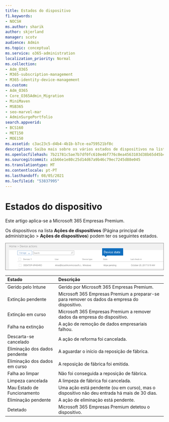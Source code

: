 ```yaml
---
title: Estados do dispositivo
f1.keywords:
- NOCSH
ms.author: sharik
author: skjerland
manager: scotv
audience: Admin
ms.topic: conceptual
ms.service: o365-administration
localization_priority: Normal
ms.collection:
- Adm_O365
- M365-subscription-management
- M365-identity-device-management
ms.custom:
- Adm_O365
- Core_O365Admin_Migration
- MiniMaven
- MSB365
- seo-marvel-mar
- AdminSurgePortfolio
search.appverid:
- BCS160
- MET150
- MOE150
ms.assetid: c3ac23c5-d4b4-4b1b-b7ce-ea759521bf8c
description: Saiba mais sobre os vários estados de dispositivos na lista Ações de dispositivos na home Microsoft 365 para empresas.
ms.openlocfilehash: 7b21781c5ae7b7df0fc610e46f776c0ea4563103d38b65d45b437c951426ea5b
ms.sourcegitcommit: a1b66e1e80c25d14d67a9b46c79ec7245d88e045
ms.translationtype: MT
ms.contentlocale: pt-PT
ms.lasthandoff: 08/05/2021
ms.locfileid: "53837995"
---
```

# <a name="device-states"></a>Estados do dispositivo

Este artigo aplica-se a Microsoft 365 Empresas Premium.

Os dispositivos na lista **Ações de dispositivos** (Página principal de administração \> **Ações de dispositivos**) podem ter os seguintes estados.
  
![In the Device actions list, you can see the Devices states.](../media/a621c47e-45d9-4e1a-beb9-c03254d40c1d.png)
  
|**Estado**|**Descrição**|
|:-----|:-----|
|Gerido pelo Intune  <br/> |Gerido por Microsoft 365 Empresas Premium.  <br/> |
|Extinção pendente  <br/> |Microsoft 365 Empresas Premium a preparar-se para remover os dados da empresa do dispositivo.  <br/> |
|Extinção em curso  <br/> |Microsoft 365 Empresas Premium a remover dados da empresa do dispositivo.  <br/> |
|Falha na extinção  <br/> | A ação de remoção de dados empresariais falhou.  <br/> |
|Descarta-se cancelado  <br/> |A ação de reforma foi cancelada.  <br/> |
|Eliminação dos dados pendente  <br/> |A aguardar o início da reposição de fábrica.  <br/> |
|Eliminação dos dados em curso  <br/> |A reposição de fábrica foi emitida.  <br/> |
|Falha ao limpar  <br/> |Não foi conseguida a reposição de fábrica.  <br/> |
|Limpeza cancelada  <br/> |A limpeza de fábrica foi cancelada.  <br/> |
|Mau Estado de Funcionamento  <br/> |Uma ação está pendente (ou em curso), mas o dispositivo não deu entrada há mais de 30 dias.  <br/> |
|Eliminação pendente  <br/> |A ação de eliminação está pendente.  <br/> |
|Detetado  <br/> |Microsoft 365 Empresas Premium detetou o dispositivo.  <br/> |
   
